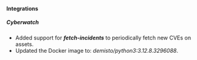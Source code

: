 #### Integrations

##### Cyberwatch
- Added support for ***fetch-incidents*** to periodically fetch new CVEs on assets.
- Updated the Docker image to: *demisto/python3:3.12.8.3296088*.
